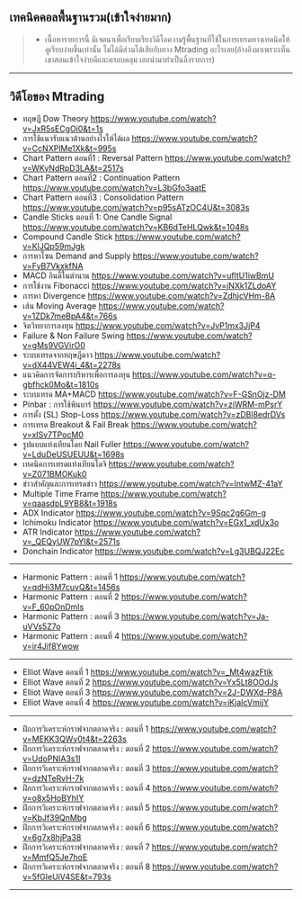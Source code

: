 ## เทคนิคคอลพื้นฐานรวม(เข้าใจง่ายมาก)
 > - เนื้อหารายการนี้ มีเจตนาเพื่อเรียบเรียงวิดีโอความรู้พื้นฐานที่ใช้ในการเทรดทางเทคนิคให้ดูเรียบง่ายขึ้นเท่านั้น ไม่ได้มีส่วนได้เสียกับทาง Mtrading อะไรเลย(อ้างอิงมาเพราะเห็นเขาสอนเข้าใจง่ายดีและครอบคลุม เลยนำมาทำเป็นลิ้งรายการ)
 ---
## วิดีโอของ Mtrading
 - ทฤษฎี Dow Theory https://www.youtube.com/watch?v=JxR5sECgOi0&t=1s
 - การใช้แนวรับแนวต้านอย่างไรให้ได้ผล https://www.youtube.com/watch?v=CcNXPlMe1Xk&t=995s
 - Chart Pattern ตอนที่1 : Reversal Pattern https://www.youtube.com/watch?v=WKyNdRpD3LA&t=2517s
 - Chart Pattern ตอนที่2 : Continuation Pattern https://www.youtube.com/watch?v=L3bGfo3aatE
 - Chart Pattern ตอนที่3 : Consolidation Pattern https://www.youtube.com/watch?v=p95sATzOC4U&t=3083s
 - Candle Sticks ตอนที่ 1: One Candle Signal https://www.youtube.com/watch?v=KB6dTeHLQwk&t=1048s
 - Compound Candle Stick https://www.youtube.com/watch?v=KlJQp59mJgk
 - การหาโซน Demand and Supply https://www.youtube.com/watch?v=FyB7VkxkfNA
 - MACD อินดี้ในตำนาน https://www.youtube.com/watch?v=ufltU1iwBmU
 - การใช้งาน Fibonacci https://www.youtube.com/watch?v=jNXk1ZLdoAY
 - การหา Divergence https://www.youtube.com/watch?v=ZdhjcVHm-8A
 - เส้น Moving Average https://www.youtube.com/watch?v=1ZDk7meBpA4&t=766s
 - จิตวิทยาการลงทุน https://www.youtube.com/watch?v=JvP1mx3JjP4
 - Failure & Non Failure Swing https://www.youtube.com/watch?v=gMs9VGVirO0
 - ระบบเทรดจากทฤษฎีดาว https://www.youtube.com/watch?v=dX44VEW4i_4&t=2278s
 - แนวคิดการจัดการบริหารเพื่อการลงทุน https://www.youtube.com/watch?v=q-gbfhck0Mo&t=1810s
 - ระบบเทรด MA+MACD https://www.youtube.com/watch?v=F-GSnOjz-DM
 - Pinbar : การใช้พินบาร์ https://www.youtube.com/watch?v=ziWRM-mPsrY
 - การตั้ง (SL) Stop-Loss https://www.youtube.com/watch?v=zDBl8edrDVs
 - การเทรด Breakout & Fail Break https://www.youtube.com/watch?v=xISv7TPocM0
 - รูปแบบแท่งเทียนโดย Nail Fuller https://www.youtube.com/watch?v=LduDeUSUEUU&t=1698s
 - เทคนิคการเทรดแท่งเทียนโดจิ https://www.youtube.com/watch?v=Z071BMOKuk0
 - ข่าวสำคัญและการเทรดข่าว https://www.youtube.com/watch?v=IntwMZ-41aY
 - Multiple Time Frame https://www.youtube.com/watch?v=qaasdpL9YB8&t=1918s
 - ADX Indicator https://www.youtube.com/watch?v=9Sqc2g6Gm-g
 - Ichimoku Indicator https://www.youtube.com/watch?v=EGx1_xdUx3o
 - ATR Indicator https://www.youtube.com/watch?v=_QEQyUW7pYI&t=2571s
 - Donchain Indicator https://www.youtube.com/watch?v=Lg3UBQJ22Ec
 ---
 - Harmonic Pattern : ตอนที่ 1 https://www.youtube.com/watch?v=qdHi3M7cuvQ&t=1456s
 - Harmonic Pattern : ตอนที่ 2 https://www.youtube.com/watch?v=F_60pOnDmls
 - Harmonic Pattern : ตอนที่ 3 https://www.youtube.com/watch?v=Ja-uVVs5Z7o
 - Harmonic Pattern : ตอนที่ 4 https://www.youtube.com/watch?v=ir4Jif8Ywow
 ---
 - Elliot Wave ตอนที่ 1 https://www.youtube.com/watch?v=_Mt4wazFtik
 - Elliot Wave ตอนที่ 2 https://www.youtube.com/watch?v=Yx5Lt8OOdJs
 - Elliot Wave ตอนที่ 3 https://www.youtube.com/watch?v=2J-DWXd-P8A
 - Elliot Wave ตอนที่ 4 https://www.youtube.com/watch?v=iKjaIcVmijY
 ---
 - ฝึกการวิเคราะห์กราฟจากตลาดจริง : ตอนที่ 1 https://www.youtube.com/watch?v=MEKK3QWy0t4&t=2263s
 - ฝึกการวิเคราะห์กราฟจากตลาดจริง : ตอนที่ 2 https://www.youtube.com/watch?v=UdoPNIA3s1I
 - ฝึกการวิเคราะห์กราฟจากตลาดจริง : ตอนที่ 3 https://www.youtube.com/watch?v=dzNTeRvH-7k
 - ฝึกการวิเคราะห์กราฟจากตลาดจริง : ตอนที่ 4 https://www.youtube.com/watch?v=o8x5HoBYhIY
 - ฝึกการวิเคราะห์กราฟจากตลาดจริง : ตอนที่ 5 https://www.youtube.com/watch?v=KbJf39QnMbg
 - ฝึกการวิเคราะห์กราฟจากตลาดจริง : ตอนที่ 6 https://www.youtube.com/watch?v=6g7x8hjPa38
 - ฝึกการวิเคราะห์กราฟจากตลาดจริง : ตอนที่ 7 https://www.youtube.com/watch?v=MmfQ5Je7hoE
 - ฝึกการวิเคราะห์กราฟจากตลาดจริง : ตอนที่ 8 https://www.youtube.com/watch?v=5fGIeUiV4SE&t=793s
 ---
 
